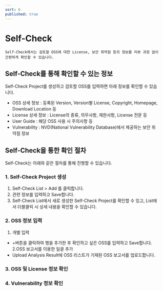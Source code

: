 ```yaml
---
sort: 6
published: true
---
```

# Self-Check
```note
Self-Check에서는 검토할 OSS에 대한 License, 보안 취약점 등의 정보를 리뷰 과정 없이 간편하게 확인할 수 있습니다.
```

## Self-Check를 통해 확인할 수 있는 정보

Self-Check Project를 생성하고 검토할 OSS를 입력하면 아래 정보를 확인할 수 있습니다.
- OSS 상세 정보 : 등록된 Version, Version별 License, Copyright, Homepage, Download Location 등
- License 상세 정보 : License의 종류, 의무사항, 제한사항, License 전문 등
- User Guide : 해당 OSS 사용 시 주의사항 등
- Vulnerability : NVD(National Vulnerability Database)에서 제공하는 보안 취약점 정보

## Self-Check을 통한 확인 절차
Self-Check는 아래와 같은 절차를 통해 진행할 수 있습니다.

### 1. Self-Check Project 생성
1. Self-Check List > Add 를 클릭합니다.
2. 관련 정보를 입력하고 Save합니다.
3. Self-Check List에서 새로 생성한 Self-Check Project를 확인할 수 있고, List에서 더블클릭 시 상세 내용을 확인할 수 있습니다.

### 2. OSS 정보 입력
1. 개별 입력
- +버튼을 클릭하여 행을 추가한 후 확인하고 싶은 OSS를 입력하고 Save합니다.
2.OSS 보고서를 이용한 일괄 추가
- Upload Analysis Result에 OSS 리스트가 기재된 OSS 보고서를 업로드합니다. 
 
### 3. OSS 및 License 정보 확인

### 4. Vulnerability 정보 확인


